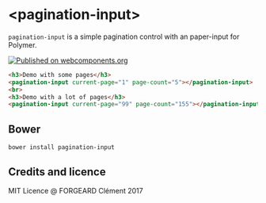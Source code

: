 # \<pagination-input\>

`pagination-input` is a simple pagination control with an paper-input for Polymer.

[![Published on webcomponents.org](https://img.shields.io/badge/webcomponents.org-published-blue.svg)](https://www.webcomponents.org/element/cforgeard/pagination-input)

<!---
```
<custom-element-demo>
  <template>
    <script src="../webcomponentsjs/webcomponents-lite.js"></script>
    <link rel="import" href="pagination-input.html">
    <style>*{font-family:"Source Sans Pro",Roboto,sans-serif;}</style>
    <next-code-block></next-code-block>
  </template>
</custom-element-demo>
```
-->
```html
<h3>Demo with some pages</h3>
<pagination-input current-page="1" page-count="5"></pagination-input>
<br>
<h3>Demo with a lot of pages</h3>
<pagination-input current-page="99" page-count="155"></pagination-input>
```

## Bower

```
bower install pagination-input
```

## Credits and licence

MIT Licence
@ FORGEARD Clément 2017
